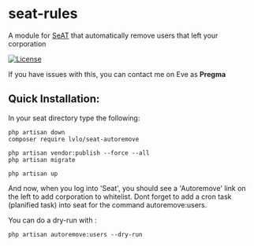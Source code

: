 # seat-rules
A module for [SeAT](https://github.com/eveseat/seat) that automatically remove users that left your corporation

[![License](https://img.shields.io/badge/license-GPLv2-blue.svg?style=flat-square)](https://raw.githubusercontent.com/myvon/seat-autoremove/master/LICENSE)

If you have issues with this, you can contact me on Eve as **Pregma**

## Quick Installation:

In your seat directory type the following:

```
php artisan down
composer require lvlo/seat-autoremove

php artisan vendor:publish --force --all
php artisan migrate

php artisan up
```

And now, when you log into 'Seat', you should see a 'Autoremove' link on the left to add corporation to whitelist.
Dont forget to add a cron task (planified task) into seat for the command autoremove:users.

You can do a dry-run with : 
```
php artisan autoremove:users --dry-run
```

